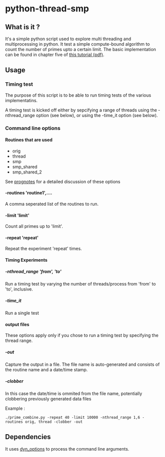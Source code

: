 # python-thread-smp

## What is it ?

It's a simple python script used to explore multi threading and multiprocessing
in python.
It test a simple compute-bound algorithm to count the number of primes upto a certain limit.
The basic implementation can be found in chapter five of [this tutorial (pdf)](heather.cs.ucdavis.edu/~matloff/Python/PyThreads.pdf). 

## Usage

### Timing test
    
  The purpose of this script is to be able to run timing tests of the various implementatins.

  A timing test is kicked off either by sepcifying  a range of threads using 
  the -nthread\_range option (see below), or using the -time_it option (see below). 


### Command line options

#### Routines that are used 
  * orig
  * thread
  * smp
  * smp_shared
  * smp_shared_2

See [prognotes](www.prognotes.com) for a detailed discussion of these options

#### -routines 'routine1',.... 

  A comma seperated list of the routines to run. 

#### -limit 'limit'
  Count all primes up to 'limit'.

#### -repeat 'repeat'
  Repeat the experiment 'repeat' times.

#### Timing Experiments

##### -nthread_range 'from', 'to'
  Run a timing test by varying the number of threads/process from 'from' to 'to', inclusive.
    
##### -time_it 
  Run a single test
   
#### output files
  These options apply only if you chose to run a timing test by specifying the thread range.

##### -out

  Capture the output in a file. The file name is auto-generated and consists of the routine name 
  and a date/time stamp.

##### -clobber
  
  In this case the date/time is ommited from the file name, potentially clobbering previously
  generated data files


Example :


    ./prime_combine.py -repeat 40 -limit 10000 -nthread_range 1,6 -routines orig, thread -clobber -out


## Dependencies

It uses [dyn_options](git://github.com/fons/dyn_options.git) to process the command line arguments.
